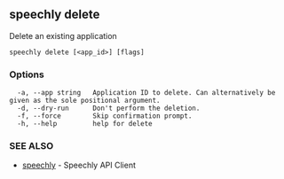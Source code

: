 ## speechly delete

Delete an existing application

```
speechly delete [<app_id>] [flags]
```

### Options

```
  -a, --app string   Application ID to delete. Can alternatively be given as the sole positional argument.
  -d, --dry-run      Don't perform the deletion.
  -f, --force        Skip confirmation prompt.
  -h, --help         help for delete
```

### SEE ALSO

* [speechly](speechly.md)	 - Speechly API Client

